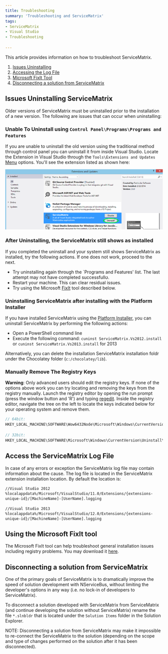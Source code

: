 ```yaml
---
title: Troubleshooting   
summary: 'Troubleshooting and ServiceMatrix'
tags:
- ServiceMatrix
- Visual Studio
- Troubleshooting

---
```


This article provides information on how to troubleshoot ServiceMatrix.

1.  [Issues Uninstalling](#issues-uninstalling-servicematrix)
2.  [Accessing the Log File](#access-the-servicematrix-log-file)
3.  [Microsoft FixIt Tool](#using-the-microsoft-fixit-tool)
4.  [Disconnecting a solution from ServiceMatrix](#disconnecting-a-solution-from-servicematrix)

## Issues Uninstalling ServiceMatrix

Older versions of ServiceMatrix must be uninstalled prior to the installation of a new version.  The following are issues that can occur when uninstalling:

### Unable To Uninstall using `Control Panel\Programs\Programs and Features`

If you are unable to uninstall the old version using the traditional method through control panel you can uninstall it from inside Visual Studio.  Locate the Extension in Visual Studio through the `Tools\Extensions and Updates` [Menu](images/servicematrix-vstudio-toolsmenu.png "Extensions Menu") options.  You'll see the extension listed as shown here:

![Uninstalling and Extension](images/servicematrix-vstudio-extensions-uninstall.png)

### After Uninstalling, the ServiceMatrix still shows as installed

If you completed the uninstall and your system still shows ServiceMatrix as installed, try the following actions.  If one does not work, proceed to the next.

- Try uninstalling again through the `Programs and Features' list.  The last attempt may not have completed successfullט.  
- Restart your machine.  This can clear residual issues.
- Try using the Microsoft [FixIt](#using-the-microsoft-fixit-tool) tool described below. 

### Uninstalling ServiceMatrix after installing with the Platform Installer

If you have installed ServiceMatrix using the [Platform Installer](/Platform/Installer), you can uninstall ServiceMatrix by performing the following actions:

* Open a PowerShell command line 
* Execute the following command: `cuninst ServiceMatrix.Vs2012.install` or `cuninst ServiceMatrix.Vs2013.install` for 2013

Alternatively, you can delete the installation ServiceMatrix installation foldr under the Chocolatey folder (`c:/chocolatey/lib`).


### Manually Remove The Registry Keys
**Warning**: Only advanced users should edit the registry keys.  If none of the options above work you can try locating and removing the keys from the registry manually. Launch the registry editor by opening the run prompt (press the window button and 'R') and typing [regedit](images/servicematrix-runregedit.png "Running Regedit").  Inside the registry editor, navigate the tree on the left to locate the keys indicated below for your operating system and remove them.

```C#
// 64bit:
HKEY_LOCAL_MACHINE\SOFTWARE\Wow6432Node\Microsoft\Windows\CurrentVersion\Uninstall\Particular Software ServiceMatrix 2.0.0

// 32bit:
HKEY_LOCAL_MACHINE\SOFTWARE\Microsoft\Windows\CurrentVersion\Uninstall\Particular Software ServiceMatrix 2.0.0
```
## Access the ServiceMatrix Log File
In case of any errors or exception the ServiceMatrix log file may contain information about the cause.  The log file is located in the ServiceMatrix extension installation location.  By default the location is:
```
//Visual Studio 2012
%localappdata%/Microsoft/VisualStudio/11.0/Extensions/{extensions-unique-id}/[MachineName]-[UserName].logging

//Visual Studio 2013
%localappdata%/Microsoft/VisualStudio/12.0/Extensions/{extensions-unique-id}/[MachineName]-[UserName].logging
```

## Using the Microsoft FixIt tool
The Microsoft FixIt tool can help troubleshoot general installation issues including registry problems.  You may download it [here](http://support.microsoft.com/mats/program_install_and_uninstall/en-us "Microsoft FixIt tool"). 


## Disconnecting a solution from ServiceMatrix

One of the primary goals of ServiceMatrix is to dramatically improve the speed of solution development with NServiceBus, without limiting the developer's options in any way (i.e. no lock-in of developers to ServiceMatrix).

To disconnect a solution developed with ServiceMatrix from ServiceMatrix (and continue developing the solution without ServiceMatrix) rename the file ```*.slnbldr``` that is located under the ```Solution Items``` folder in the Solution Explorer.

NOTE: Disconnecting a solution from ServiceMatrix may make it impossible to re-connect the ServiceMatrix to the solution (depending on the scope and type of changes performed on the solution after it has been disconnected).

